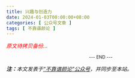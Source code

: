 ```yaml
---
title: 兴趣与创造力
date: 2024-01-03T00:00:00+08:00
categories: [ 公众号文章 ]
tags: [ 不靠谱颜论 ]
---
```


<font color=red><i>原文待拷贝备份...</i></font>

<center><small>--- END ---</small></center>

<i><b>注：</b>本文发表于[“不靠谱颜论”公众号](https://mp.weixin.qq.com/s/T4DtLwRRwSLUOy3cR1mBrg)，并同步至本站。</i>
